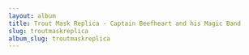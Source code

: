 ```yaml
---
layout: album
title: Trout Mask Replica - Captain Beefheart and his Magic Band
slug: troutmaskreplica
album_slug: troutmaskreplica
---
```

